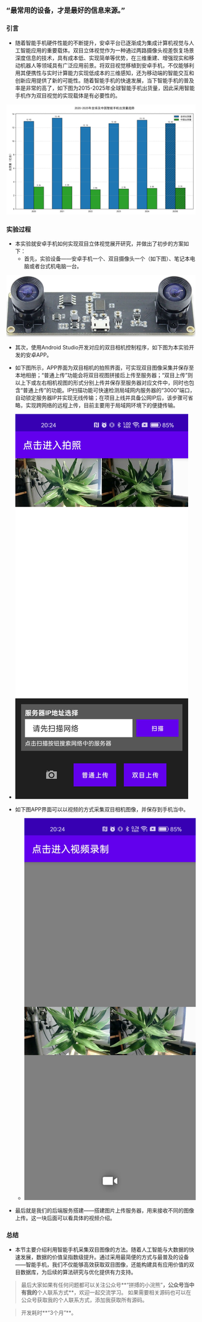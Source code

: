## `“最常用的设备，才是最好的信息来源。”`
### 引言

+  随着智能手机硬件性能的不断提升，安卓平台已逐渐成为集成计算机视觉与人工智能应用的重要载体。双目立体视觉作为一种通过两路摄像头视差恢复场景深度信息的技术，具有成本低、实现简单等优势，在三维重建、增强现实和移动机器人等领域具有广泛应用前景。将双目视觉移植到安卓手机，不仅能够利用其便携性与实时计算能力实现低成本的三维感知，还为移动端的智能交互和创新应用提供了新的可能性。随着智能手机的快速发展，当下智能手机的普及率是非常的高了，如下图为2015-2025年全球智能手机出货量，因此采用智能手机作为双目视觉的实现载体是有必要性的。

![1](./src/1.png)

### 实验过程

+ 本实验就安卓手机如何实现双目立体视觉展开研究，并做出了初步的方案如下：
	+ 首先，实验设备——安卓手机一个、双目摄像头一个（如下图）、笔记本电脑或者台式机电脑一台。

![1](./src/1.jpg)

+ 其次，使用Android Studio开发对应的双目相机控制程序，如下图为本实验开发的安卓APP。
+ 如下图所示，APP界面为双目相机的拍照界面，可实现双目图像采集并保存至本地相册；“普通上传”功能会将双目视图拼接后上传至服务器；“双目上传”则以上下或左右相机视图的形式分别上传并保存至服务器对应文件中，同时也包含“普通上传”的功能。IP扫描功能可快速检测局域网内服务器的“3000”端口，自动锁定服务器IP并实现无线传输；在项目上线并具备公网IP后，该步骤可省略，实现跨网络的远程上传，目前主要用于局域网环境下的便捷传输。

+ ![2](./src/3.jpg ':class=menuAppClass')
+ 如下图APP界面可以以视频的方式采集双目相机图像，并保存到手机当中。
	+ ![3](./src/2.jpg ':class=menuAppClass')

+ 最后就是我们的后端服务搭建——搭建图片上传服务器，用来接收不同的图像上传。这一块后面可以看具体的视频介绍。
### 总结
+ 本节主要介绍利用智能手机采集双目图像的方法。随着人工智能与大数据的快速发展，数据的价值呈指数级提升。通过采用最简便的方式与最普及的设备——智能手机，我们不仅能够高效获取双目图像，还能构建具有应用价值的双目数据库，为后续的算法研究与优化提供有力支持。

> 最后大家如果有任何问题都可以关注公众号**“拼搏的小浣熊”**，公众号当中有我的**个人联系方式**，欢迎一起交流学习。
> 如果需要相关源码也可以在公众号获取我的个人联系方式，添加我获取所有源码。

> 开发耗时**“3个月”**。